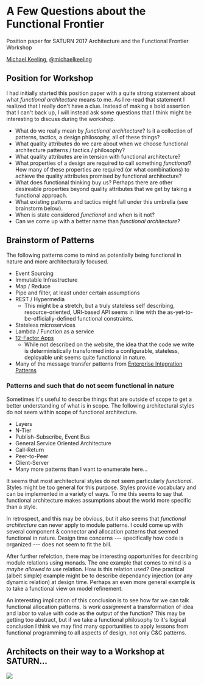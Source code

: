 # A Few Questions about the Functional Frontier

Position paper for SATURN 2017 Architecture and the Functional Frontier Workshop

[Michael Keeling](http://neverletdown.net), [@michaelkeeling](https://twitter.com/michaelkeeling)

## Position for Workshop

I had initially started this position paper with a quite strong
statement about what _functional architecture_ means to me.  As I re-read that
statement I realized that I really don't have a clue.  Instead of
making a bold assertion that I can't back up, I will instead ask some
questions that I think might be interesting to discuss during the workshop.

* What do we really mean by _functional architecture_?  Is it a collection of patterns,
  tactics, a design philosophy, all of these things?
* What quality attributes do we care about when we choose functional architecture
  patterns / tactics / philosophy?
* What quality attributes are in tension with functional architecture?
* What properties of a design are required to call something _functional_?  How many
  of these properties are required (or what combinations) to achieve the quality
  attributes promised by functional architecture?
* What does functional thinking buy us?  Perhaps there are other desireable properties
  beyond quality attributes that we get by taking a functional approach.
* What existing patterns and tactics might fall under this umbrella (see brainstorm below).
* When is state considered _functional_ and when is it not?
* Can we come up with a better name than _functional architecture_?


## Brainstorm of Patterns

The following patterns come to mind as potentially being functional in nature
and more architecturally focused.

* Event Sourcing
* Immutable Infrastructure
* Map / Reduce
* Pipe and filter, at least under certain assumptions
* REST / Hypermedia
  * This might be a stretch, but a truly stateless self
    describing, resource-oriented, URI-based API seems
    in line with the as-yet-to-be-officially-defined functional
    constraints.
* Stateless microservices
* Lambda / Function as a service
* [12-Factor Apps](https://12factor.net/)
  * While not described on the website, the idea that the code we
    write is deterministically transformed into a configurable,
    stateless, deployable unit seems quite functional in nature.
* Many of the message transfer patterns from [Enterprise Integration Patterns](http://www.enterpriseintegrationpatterns.com/patterns/messaging/)


### Patterns and such that do not seem functional in nature

Sometimes it's useful to describe things that are outside of scope to get a
better understanding of what is in scope.  The following architectural styles
do not seem within scope of functional architecture.

* Layers
* N-Tier
* Publish-Subscribe, Event Bus
* General Service Oriented Architecture
* Call-Return
* Peer-to-Peer
* Client-Server
* Many more patterns than I want to enumerate here...

It seems that most architectural styles do not seem particularly _functional_.
Styles might be too general for this purpose.  Styles provide vocabulary and
can be implemented in a variety of ways.  To me this seems to say that
functional architecture makes assumptions about the world more specific than a
style.

In retrospect, and this may be obvious, but it also seems that _functional
architecture_ can never apply to module patterns.  I could come up with
several component &amp; connector and allocation patterns that seemed functional
in nature.  Design time concerns --- specifically how code is organized ---
does not seem to fit the bill.

After further refelction, there may be interesting opportunities for describing
module relations using monads.  The one example that comes to mind is a
_maybe allowed to use_ relation.  How is this relation used?  One practical
(albeit simple) example might be to describe dependancy injection (or any dynamic
relation) at design time.  Perhaps an even more general example is to take a functional
view on model refinement.

An interesting implication of this conclusion is to see how far we can talk
functional allocation patterns.  Is _work assignment_ a transformation of idea
and labor to value with code as the output of the function?  This may be getting
too abstract, but if we take a functional philosophy to it's logical conclusion I
think we may find many opportunities to apply lessons from functional programming
to all aspects of design, not only C&C patterns.


## Architects on their way to a Workshop at SATURN...

![](https://upload.wikimedia.org/wikipedia/commons/4/41/The_Oregon_Trail.jpg)
